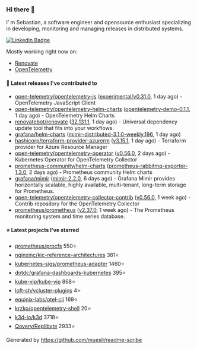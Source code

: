 ### Hi there 👋

I’ m Sebastian, a software engineer and opensource enthusiast specializing in developing, monitoring and managing releases in distributed systems.

[![Linkedin Badge](https://img.shields.io/badge/-LinkedIn-blue?style=flat&logo=Linkedin&logoColor=white&link=https://www.linkedin.com/in/sebastian-poxhofer/)](https://www.linkedin.com/in/sebastian-poxhofer/)

Mostly working right now on:
- [Renovate](https://github.com/renovatebot/renovate)
- [OpenTelemetry](https://github.com/open-telemetry)



#### 🚀 Latest releases I've contributed to

- [open-telemetry/opentelemetry-js](https://github.com/open-telemetry/opentelemetry-js) ([experimental/v0.31.0](https://github.com/open-telemetry/opentelemetry-js/releases/tag/experimental%2Fv0.31.0), 1 day ago) - OpenTelemetry JavaScript Client
- [open-telemetry/opentelemetry-helm-charts](https://github.com/open-telemetry/opentelemetry-helm-charts) ([opentelemetry-demo-0.1.1](https://github.com/open-telemetry/opentelemetry-helm-charts/releases/tag/opentelemetry-demo-0.1.1), 1 day ago) - OpenTelemetry Helm Charts
- [renovatebot/renovate](https://github.com/renovatebot/renovate) ([32.131.1](https://github.com/renovatebot/renovate/releases/tag/32.131.1), 1 day ago) - Universal dependency update tool that fits into your workflows.
- [grafana/helm-charts](https://github.com/grafana/helm-charts) ([mimir-distributed-3.1.0-weekly.196](https://github.com/grafana/helm-charts/releases/tag/mimir-distributed-3.1.0-weekly.196), 1 day ago)
- [hashicorp/terraform-provider-azurerm](https://github.com/hashicorp/terraform-provider-azurerm) ([v3.15.1](https://github.com/hashicorp/terraform-provider-azurerm/releases/tag/v3.15.1), 1 day ago) - Terraform provider for Azure Resource Manager
- [open-telemetry/opentelemetry-operator](https://github.com/open-telemetry/opentelemetry-operator) ([v0.56.0](https://github.com/open-telemetry/opentelemetry-operator/releases/tag/v0.56.0), 2 days ago) - Kubernetes Operator for OpenTelemetry Collector
- [prometheus-community/helm-charts](https://github.com/prometheus-community/helm-charts) ([prometheus-rabbitmq-exporter-1.3.0](https://github.com/prometheus-community/helm-charts/releases/tag/prometheus-rabbitmq-exporter-1.3.0), 2 days ago) - Prometheus community Helm charts
- [grafana/mimir](https://github.com/grafana/mimir) ([mimir-2.2.0](https://github.com/grafana/mimir/releases/tag/mimir-2.2.0), 6 days ago) - Grafana Mimir provides horizontally scalable, highly available, multi-tenant, long-term storage for Prometheus.
- [open-telemetry/opentelemetry-collector-contrib](https://github.com/open-telemetry/opentelemetry-collector-contrib) ([v0.56.0](https://github.com/open-telemetry/opentelemetry-collector-contrib/releases/tag/v0.56.0), 1 week ago) - Contrib repository for the OpenTelemetry Collector
- [prometheus/prometheus](https://github.com/prometheus/prometheus) ([v2.37.0](https://github.com/prometheus/prometheus/releases/tag/v2.37.0), 1 week ago) - The Prometheus monitoring system and time series database.

#### ⭐ Latest projects I've starred

- [prometheus/procfs](https://github.com/prometheus/procfs) 550⭐
- [nginxinc/kic-reference-architectures](https://github.com/nginxinc/kic-reference-architectures) 381⭐
- [kubernetes-sigs/prometheus-adapter](https://github.com/kubernetes-sigs/prometheus-adapter) 1460⭐
- [dotdc/grafana-dashboards-kubernetes](https://github.com/dotdc/grafana-dashboards-kubernetes) 395⭐
- [kube-vip/kube-vip](https://github.com/kube-vip/kube-vip) 868⭐
- [loft-sh/vcluster-plugins](https://github.com/loft-sh/vcluster-plugins) 4⭐
- [equinix-labs/otel-cli](https://github.com/equinix-labs/otel-cli) 169⭐
- [krzko/opentelemetry-shell](https://github.com/krzko/opentelemetry-shell) 20⭐
- [k3d-io/k3d](https://github.com/k3d-io/k3d) 3718⭐
- [Qovery/Replibyte](https://github.com/Qovery/Replibyte) 2933⭐



Generated by https://github.com/muesli/readme-scribe
